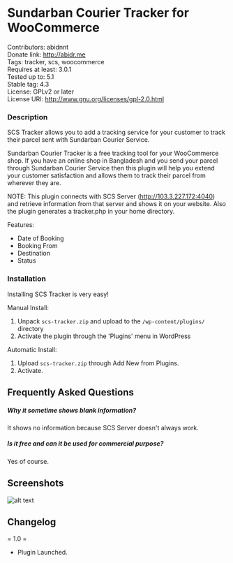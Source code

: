 Sundarban Courier Tracker for WooCommerce
======
Contributors: abidnnt <br>
Donate link: http://abidr.me <br>
Tags: tracker, scs, woocommerce <br>
Requires at least: 3.0.1 <br>
Tested up to: 5.1 <br>
Stable tag: 4.3 <br>
License: GPLv2 or later <br>
License URI: http://www.gnu.org/licenses/gpl-2.0.html <br>

### Description

SCS Tracker allows you to add a tracking service for your customer to track their parcel sent with Sundarban Courier Service.

Sundarban Courier Tracker is a free tracking tool for your WooCommerce shop. If you have an online shop in Bangladesh and you send your parcel through Sundarban Courier Service then this plugin will help you extend your customer satisfaction and allows them to track their parcel from wherever they are.

NOTE: This plugin connects with SCS Server (http://103.3.227.172:4040) and retrieve information from that server and shows it on your website. Also the plugin generates a tracker.php in your home directory.

Features:

*   Date of Booking
*   Booking From
*   Destination
*   Status

### Installation

Installing SCS Tracker is very easy!

Manual Install:
1. Unpack `scs-tracker.zip` and upload to the `/wp-content/plugins/` directory
2. Activate the plugin through the 'Plugins' menu in WordPress

Automatic Install:
1. Upload `scs-tracker.zip` through Add New from Plugins.
2. Activate.

## Frequently Asked Questions

##### Why it sometime shows blank information?

It shows no information because SCS Server doesn't always work.

##### Is it free and can it be used for commercial purpose?

Yes of course.

## Screenshots

![alt text](https://i.ibb.co/MSnsYjw/image.png "Tracker Screenshot")

## Changelog

= 1.0 =
* Plugin Launched.